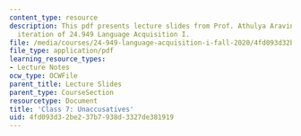 ```yaml
---
content_type: resource
description: This pdf presents lecture slides from Prof. Athulya Aravind's fall 2020
  iteration of 24.949 Language Acquisition I.
file: /media/courses/24-949-language-acquisition-i-fall-2020/4fd093d32be237b7938d3327de381919_MIT24_949f20_lec7.pdf
file_type: application/pdf
learning_resource_types:
- Lecture Notes
ocw_type: OCWFile
parent_title: Lecture Slides
parent_type: CourseSection
resourcetype: Document
title: 'Class 7: Unaccusatives'
uid: 4fd093d3-2be2-37b7-938d-3327de381919
---
```

